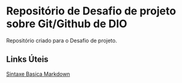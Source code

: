 # Repositório de Desafio de projeto sobre Git/Github de DIO
Repositório criado para o Desafio de projeto.

## Links Úteis
[Sintaxe Basica Markdown](https://www.markdownguide.org/basic-syntax/)
